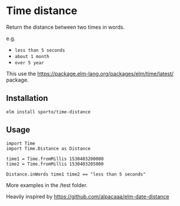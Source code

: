 # Time distance

Return the distance between two times in words.

e.g.

- `less than 5 seconds`
- `about 1 month`
- `over 5 year`

This use the <https://package.elm-lang.org/packages/elm/time/latest/> package.

## Installation

```
elm install sporto/time-distance
```

## Usage

```
import Time
import Time.Distance as Distance

time1 = Time.fromMillis 1530403200000
time2 = Time.fromMillis 1530403205000

Distance.inWords time1 time2 == "less than 5 seconds"
```

More examples in the /test folder.

Heavily inspired by <https://github.com/alpacaaa/elm-date-distance>